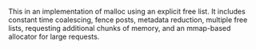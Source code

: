This in an implementation of malloc using an explicit free list. It includes constant time coalescing, fence posts,
metadata reduction, multiple free lists, requesting additional chunks of memory, and an
mmap-based allocator for large requests.


